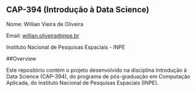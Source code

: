 ## CAP-394 (Introdução à Data Science)

Nome: Willian Vieira de Oliveira

Email: willian.oliveira@inpe.br

Instituto Nacional de Pesquisas Espaciais - INPE

##Overview

Este repositório contém o projeto desenvolvido na disciplina Introdução à Data Science (CAP-394), do programa de pós-graduação em Computação Aplicada, do Instituto Nacional de Pesquisas Espaciais (INPE).


